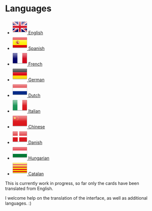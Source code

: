 # Languages

* [![English](icons/gb.png) English](../index.html)
* [![Spanish](icons/es.png) Spanish](es.html)
* [![French](icons/fr.png) French](fr.html)
* [![German](icons/de.png) German](de.html)
* [![Dutch](icons/nl.png) Dutch](nl.html)
* [![Italina](icons/it.png) Italian](it.html)
* [![Chinese](icons/cn.png) Chinese](cn.html)
* [![Danish](icons/dk.png) Danish](dk.html)
* [![Hungarian](icons/hu.png) Hungarian](hu.html)
* [![Catalan](icons/Catalonia.png) Catalan](ca.html)

This is currently work in progress, so far only the cards have been translated from English.

I welcome help on the translation of the interface, as well as additional languages. :)
